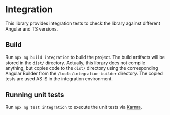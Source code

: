 # Integration

This library provides integration tests to check the library against different Angular and TS versions.

## Build

Run `npx ng build integration` to build the project. The build artifacts will be stored in the `dist/` directory.
Actually, this library does not compile anything, but copies code to the `dist/` directory using the corresponding Angular Builder from the `/tools/integration-builder` directory.
The copied tests are used AS IS in the integration environment.

## Running unit tests

Run `npx ng test integration` to execute the unit tests via [Karma](https://karma-runner.github.io).
